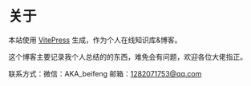 # 关于

本站使用 [VitePress](https://vitejs.cn/vitepress/) 生成，作为个人在线知识库&博客。


这个博客主要记录我个人总结的的东西，难免会有问题，欢迎各位大佬指正。


联系方式：微信：AKA_beifeng 邮箱：1282071753@qq.com